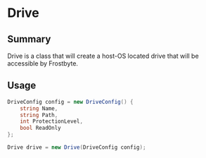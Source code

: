 # Drive

## Summary

Drive is a class that will create a host-OS located drive that will be accessible by Frostbyte.

## Usage

```cs
DriveConfig config = new DriveConfig() {
    string Name,
    string Path,
    int ProtectionLevel,
    bool ReadOnly
};

Drive drive = new Drive(DriveConfig config);
```
